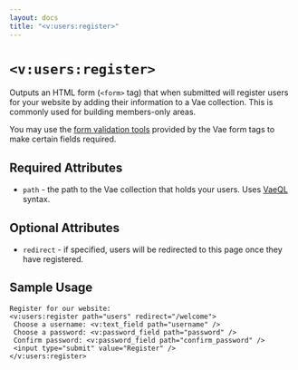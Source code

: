```yaml
---
layout: docs
title: "<v:users:register>"
---
```


# `<v:users:register>`

Outputs an HTML form (`<form>` tag) that when submitted will register
users for your website by adding their information to a Vae collection.
This is commonly used for building members-only areas.

You may use the [form validation tools](/vaeml_form_validation/) provided
by the Vae form tags to make certain fields required.

## Required Attributes

-   `path` - the path to the Vae collection that holds your users. Uses
    [VaeQL](/vaeql/) syntax.

## Optional Attributes

-   `redirect` - if specified, users will be redirected to this page
    once they have registered.

## Sample Usage

    Register for our website:
    <v:users:register path="users" redirect="/welcome">
     Choose a username: <v:text_field path="username" />
     Choose a password: <v:password_field path="password" />
     Confirm password: <v:password_field path="confirm_password" />
     <input type="submit" value="Register" />
    </v:users:register>
